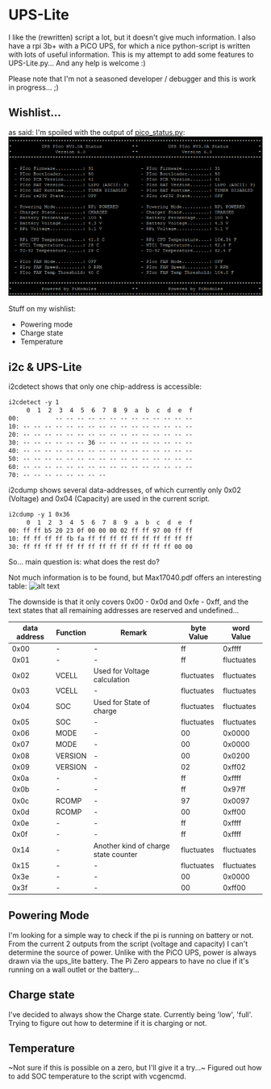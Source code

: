 # UPS-Lite

I like the (rewritten) script a lot, but it doesn't give much information. I also have a rpi 3b+ with a PiCO UPS, for which a nice python-script is written with lots of useful information. This is my attempt to add some features to UPS-Lite.py... And any help is welcome :)

Please note that I'm not a seasoned developer / debugger and this is work in progress... ;)

## Wishlist...
as said: I'm spoiled with the output of [pico_status.py](https://github.com/Siewert308SW/pico_status):
![alt text](https://github.com/Siewert308SW/pico_status/blob/master/pico_status.png "pico_status.py output")

Stuff on my wishlist:
- Powering mode
- Charge state
- Temperature

## i2c & UPS-Lite
i2cdetect shows that only one chip-address is accessible:

```
i2cdetect -y 1
     0  1  2  3  4  5  6  7  8  9  a  b  c  d  e  f
00:          -- -- -- -- -- -- -- -- -- -- -- -- --
10: -- -- -- -- -- -- -- -- -- -- -- -- -- -- -- --
20: -- -- -- -- -- -- -- -- -- -- -- -- -- -- -- --
30: -- -- -- -- -- -- 36 -- -- -- -- -- -- -- -- --
40: -- -- -- -- -- -- -- -- -- -- -- -- -- -- -- --
50: -- -- -- -- -- -- -- -- -- -- -- -- -- -- -- --
60: -- -- -- -- -- -- -- -- -- -- -- -- -- -- -- --
70: -- -- -- -- -- -- -- --
```

i2cdump shows several data-addresses, of which currently only 0x02 (Voltage) and 0x04 (Capacity) are used in the current script.
```
i2cdump -y 1 0x36
     0  1  2  3  4  5  6  7  8  9  a  b  c  d  e  f
00: ff ff b5 20 23 0f 00 00 00 02 ff ff 97 00 ff ff
10: ff ff ff ff fb fa ff ff ff ff ff ff ff ff ff ff
30: ff ff ff ff ff ff ff ff ff ff ff ff ff ff 00 00
```
 So... main question is: what does the rest do?

Not much information is to be found, but Max17040.pdf offers an interesting table:
![alt text](images/Max17040_registry.png "Max17040 registry table")

The downside is that it only covers 0x00 - 0x0d and 0xfe - 0xff, and the text states that all remaining addresses are reserved and undefined...


| data address | Function | Remark  | byte Value | word Value
| ------------- |-------------|-------|-------|-------|
| 0x00 | - | - |ff|0xffff |
| 0x01 | - | - |ff|fluctuates |
| 0x02 | VCELL | Used for Voltage calculation | fluctuates  | fluctuates |
| 0x03 | VCELL | - | fluctuates| fluctuates |
| 0x04 | SOC | Used for State of charge | fluctuates |fluctuates |
| 0x05 | SOC | - |fluctuates |fluctuates |
| 0x06 | MODE | - |00 | 0x0000 |
| 0x07 | MODE | - |00 | 0x0000 |
| 0x08 | VERSION | - |00 | 0x0200 |
| 0x09 | VERSION | - |02 | 0xff02 |
| 0x0a | - | - |ff | 0xffff |
| 0x0b | - | - |ff | 0x97ff |
| 0x0c | RCOMP | - |97 | 0x0097 |
| 0x0d | RCOMP | - |00 | 0xff00 |
| 0x0e | - | - |ff | 0xffff |
| 0x0f | - | - |ff | 0xffff |
| 0x14 | - |Another kind of charge state counter | fluctuates | fluctuates |
| 0x15 | - | - |fluctuates   | fluctuates |
| 0x3e | - | - |00 | 0x0000 |
| 0x3f | - | - |00 | 0xff00 |


## Powering Mode
I'm looking for a simple way to check if the pi is running on battery or not. From the current 2 outputs from the script (voltage and capacity) I can't determine the source of power. Unlike with the PiCO UPS, power is always drawn via the ups_lite battery. The Pi Zero appears to have no clue if it's running on a wall outlet or the battery...

## Charge state
I've decided to always show the Charge state. Currently being 'low', 'full'. Trying to figure out how to determine if it is charging or not.

## Temperature
~Not sure if this is possible on a zero, but I'll give it a try...~
Figured out how to add SOC temperature to the script with vcgencmd.
